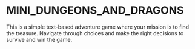 # MINI_DUNGEONS_AND_DRAGONS
This is a simple text-based adventure game where your mission is to find the treasure. Navigate through choices and make the right decisions to survive and win the game.
